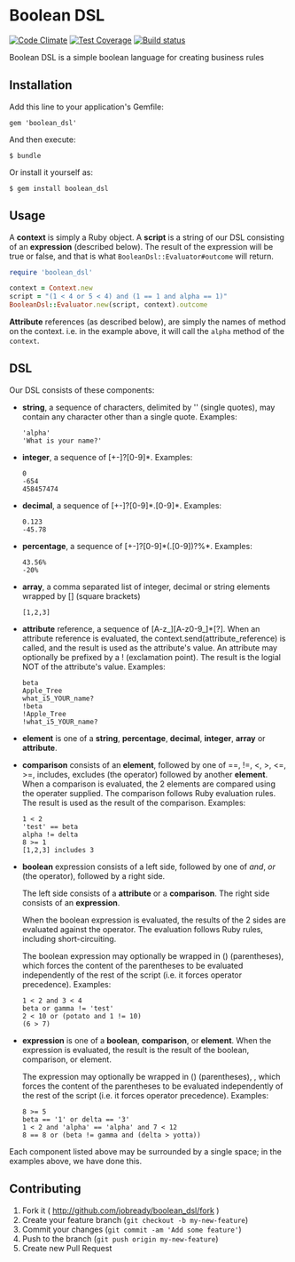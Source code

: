 # Boolean DSL

[![Code Climate](https://codeclimate.com/github/jobready/boolean_dsl.png)](https://codeclimate.com/github/jobready/boolean_dsl)
[![Test Coverage](https://codeclimate.com/github/jobready/boolean_dsl/badges/coverage.svg)](https://codeclimate.com/github/jobready/boolean_dsl)
[![Build status](https://badge.buildbox.io/adb8860e18e1f4c6e45f7744dffcc99c4fc1a44fc355a9bc24.svg)](https://buildbox.io/accounts/jobready/projects/boolean-dsl)

Boolean DSL is a simple boolean language for creating business rules

## Installation

Add this line to your application's Gemfile:

    gem 'boolean_dsl'

And then execute:

    $ bundle

Or install it yourself as:

    $ gem install boolean_dsl

## Usage

A **context** is simply a Ruby object. A **script** is a string of our DSL consisting of an **expression**
(described below). The result of the expression will be true or false, and that is what `BooleanDsl::Evaluator#outcome`
will return.

```ruby
require 'boolean_dsl'

context = Context.new
script = "(1 < 4 or 5 < 4) and (1 == 1 and alpha == 1)"
BooleanDsl::Evaluator.new(script, context).outcome

```

**Attribute** references (as described below), are simply the names of method on the context. i.e. in the example above,
it will call the `alpha` method of the `context`.


## DSL

Our DSL consists of these components:

* **string**, a sequence of characters, delimited by '' (single quotes),
  may contain any character other than a single quote. Examples:

      'alpha'
      'What is your name?'

* **integer**, a sequence of [+-]?[0-9]\*. Examples:

      0
      -654
      458457474

* **decimal**, a sequence of [+-]?[0-9]\*.[0-9]\*. Examples:

      0.123
      -45.78

* **percentage**, a sequence of [+-]?[0-9]\*(.[0-9])?%\*. Examples:

      43.56%
      -20%

* **array**, a comma separated list of integer, decimal or string elements wrapped by [] (square brackets)

      [1,2,3]

* **attribute** reference, a sequence of [A-z\_][A-z0-9\_]\*[?]. When an attribute reference is evaluated,
  the context.send(attribute_reference) is called, and the result is used as the attribute's value.
  An attribute may optionally be prefixed by a ! (exclamation point). The result is the logial NOT of the
  attribute's value. Examples:

      beta
      Apple_Tree
      what_i5_YOUR_name?
      !beta
      !Apple_Tree
      !what_i5_YOUR_name?

* **element** is one of a **string**, **percentage**, **decimal**, **integer**, **array** or **attribute**.

* **comparison** consists of an **element**, followed by one of ==, !=, <, >, <=, >=, includes, excludes (the operator)
  followed by another **element**. When a comparison is evaluated, the 2 elements are compared using the operater
  supplied. The comparison follows Ruby evaluation rules. The result is used as the result of the comparison. Examples:

      1 < 2
      'test' == beta
      alpha != delta
      8 >= 1
      [1,2,3] includes 3

* **boolean** expression consists of a left side, followed by one of _and_, _or_ (the operator),
  followed by a right side.

  The left side consists of a **attribute** or a **comparison**.
  The right side consists of an **expression**.

  When the boolean expression is evaluated, the results of the 2 sides are evaluated against the operator. The
  evaluation follows Ruby rules, including short-circuiting.

  The boolean expression may optionally be wrapped in () (parentheses), which forces the content of the parentheses
  to be evaluated independently of the rest of the script (i.e. it forces operator precedence). Examples:

      1 < 2 and 3 < 4
      beta or gamma != 'test'
      2 < 10 or (potato and 1 != 10)
      (6 > 7)

* **expression** is one of a **boolean**, **comparison**, or **element**. When the expression is evaluated, the result
  is the result of the boolean, comparison, or element.

  The expression may optionally be wrapped in () (parentheses), , which forces the content of the parentheses
  to be evaluated independently of the rest of the script (i.e. it forces operator precedence). Examples:

      8 >= 5
      beta == '1' or delta == '3'
      1 < 2 and 'alpha' == 'alpha' and 7 < 12
      8 == 8 or (beta != gamma and (delta > yotta))

Each component listed above may be surrounded by a single space; in the examples above, we have done this.

## Contributing

1. Fork it ( http://github.com/jobready/boolean_dsl/fork )
2. Create your feature branch (`git checkout -b my-new-feature`)
3. Commit your changes (`git commit -am 'Add some feature'`)
4. Push to the branch (`git push origin my-new-feature`)
5. Create new Pull Request
